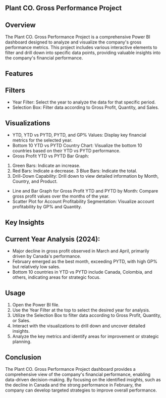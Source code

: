 ## Plant CO. Gross Performance Project
## Overview
The Plant CO. Gross Performance Project is a comprehensive Power BI dashboard designed to analyze and visualize the company's gross performance metrics. This project includes various interactive elements to filter and drill down into specific data points, providing valuable insights into the company's financial performance.

## Features
## Filters
*    Year Filter: Select the year to analyze the data for that specific period.
*    Selection Box: Filter data according to Gross Profit, Quantity, and Sales.

## Visualizations
*    YTD, YTD vs PYTD, PYTD, and GP% Values: Display key financial metrics for the selected year.
*    Bottom 10 YTD vs PYTD Country Chart: Visualize the bottom 10 countries based on their YTD vs PYTD performance.
*    Gross Profit YTD vs PYTD Bar Graph:
  
  1. Green Bars: Indicate an increase.
  2. Red Bars: Indicate a decrease.
  3 Blue Bars: Indicate the total.
  4. Drill-Down Capability: Drill down to view detailed information by Month, Country, and Product.
  
*    Line and Bar Graph for Gross Profit YTD and PYTD by Month: Compare gross profit values over the months of the year.
*    Scatter Plot for Account Profitability Segmentation: Visualize account profitability by GP% and Quantity.

## Key Insights
## Current Year Analysis (2024):
*    Major decline in gross profit observed in March and April, primarily driven by Canada's performance.
*    February emerged as the best month, exceeding PYTD, with high GP% but relatively low sales.
*    Bottom 10 countries in YTD vs PYTD include Canada, Colombia, and others, indicating areas for strategic focus.

## Usage
1. Open the Power BI file.
2. Use the Year Filter at the top to select the desired year for analysis.
3. Utilize the Selection Box to filter data according to Gross Profit, Quantity, or Sales.
4. Interact with the visualizations to drill down and uncover detailed insights.
5. Analyze the key metrics and identify areas for improvement or strategic planning.

## Conclusion
The Plant CO. Gross Performance Project dashboard provides a comprehensive view of the company's financial performance, enabling data-driven decision-making. By focusing on the identified insights, such as the decline in Canada and the strong performance in February, the company can develop targeted strategies to improve overall performance.


